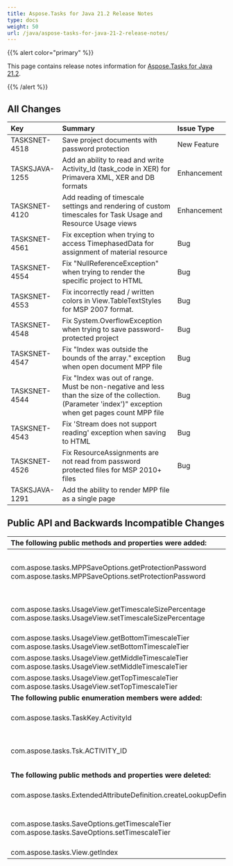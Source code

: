 ```yaml
---
title: Aspose.Tasks for Java 21.2 Release Notes
type: docs
weight: 50
url: /java/aspose-tasks-for-java-21-2-release-notes/
---
```


{{% alert color="primary" %}} 

This page contains release notes information for [Aspose.Tasks for Java 21.2](https://downloads.aspose.com/tasks/java/new-releases/aspose.tasks-for-java-21.2/).

{{% /alert %}}
## **All Changes**
|**Key**|**Summary**|**Issue Type**|
| :- | :- | :- |
| TASKSNET-4518 | Save project documents with password protection | New Feature |
| TASKSJAVA-1255 | Add an ability to read and write Activity_Id (task_code in XER) for Primavera XML, XER and DB formats | Enhancement |
| TASKSNET-4120 | Add reading of timescale settings and rendering of custom timescales for Task Usage and Resource Usage views | Enhancement |
| TASKSNET-4561 | Fix exception when trying to access TimephasedData for assignment of material resource | Bug |
| TASKSNET-4554 | Fix "NullReferenceException" when trying to render the specific project to HTML | Bug |
| TASKSNET-4553 | Fix incorrectly read / written colors in View.TableTextStyles for MSP 2007 format. | Bug |
| TASKSNET-4548 | Fix System.OverflowException when trying to save password-protected project | Bug |
| TASKSNET-4547 | Fix "Index was outside the bounds of the array." exception when open document MPP file | Bug |
| TASKSNET-4544 | Fix "Index was out of range. Must be non-negative and less than the size of the collection. (Parameter 'index')" exception when get pages count MPP file | Bug |
| TASKSNET-4543 | Fix 'Stream does not support reading' exception when saving to HTML | Bug |
| TASKSNET-4526 | Fix ResourceAssignments are not read from password protected files for MSP 2010+ files | Bug |
| TASKSJAVA-1291 | Add the ability to render MPP file as a single page

## **Public API and Backwards Incompatible Changes**
|**The following public methods and properties were added:**|**Description**|
| :- | :- |
| com.aspose.tasks.MPPSaveOptions.getProtectionPassword com.aspose.tasks.MPPSaveOptions.setProtectionPassword | Gets or sets a password which is used to protect a resulting MPP file. Currently is supported for MS Project 2010 and newer formats.|
| com.aspose.tasks.UsageView.getTimescaleSizePercentage com.aspose.tasks.UsageView.setTimescaleSizePercentage | Gets or sets a percentage to reduce or enlarge the spacing between units on the timescale tier. |
| com.aspose.tasks.UsageView.getBottomTimescaleTier com.aspose.tasks.UsageView.setBottomTimescaleTier | Gets or sets settings of view's bottom timescale tier. |
| com.aspose.tasks.UsageView.getMiddleTimescaleTier com.aspose.tasks.UsageView.setMiddleTimescaleTier | Gets or sets settings of view's middle timescale tier. |
| com.aspose.tasks.UsageView.getTopTimescaleTier com.aspose.tasks.UsageView.setTopTimescaleTier | Gets or sets settings of view's top timescale tier. |
|**The following public enumeration members were added:**|**Description**|
| com.aspose.tasks.TaskKey.ActivityId | Represents the ActivityId field (only applicable to Primavera projects). |
| com.aspose.tasks.Tsk.ACTIVITY_ID | Represents activity id field - a task's unique identifier used by Primavera. (only applicable to Primavera projects). |
|**The following public methods and properties were deleted:**|**Description**|
| com.aspose.tasks.ExtendedAttributeDefinition.createLookupDefinition | Replaced by more specific CreateLookupTaskDefinition and CreateLookupResourceDefinition. |
| com.aspose.tasks.SaveOptions.getTimescaleTier com.aspose.tasks.SaveOptions.setTimescaleTier | View's TopTimescaleTier, MiddleTimescaleTier, BottomTimescaleTier properties should be used instead. |
| com.aspose.tasks.View.getIndex | Not used anymore. |